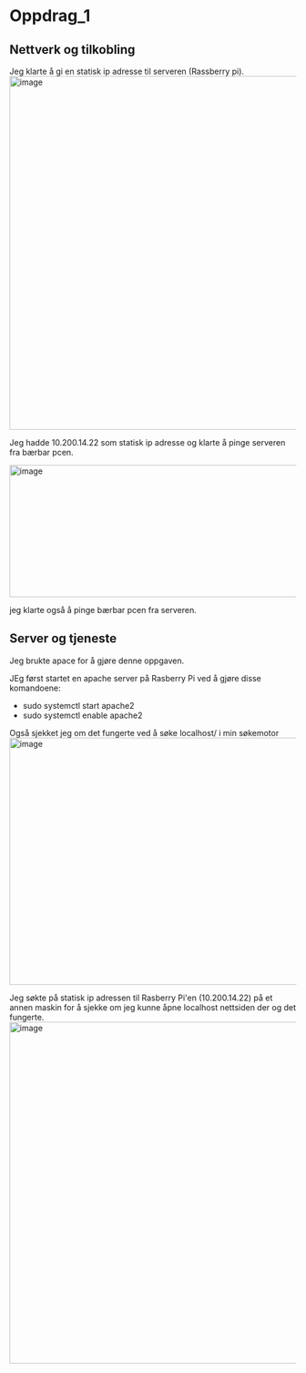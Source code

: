 # Oppdrag_1

## Nettverk og tilkobling
Jeg klarte å gi en statisk ip adresse til serveren (Rassberry pi).
<img width="743" height="621" alt="image" src="https://github.com/user-attachments/assets/73de749c-d65d-4f80-ad91-7e7f78b66c0e" />


Jeg hadde 10.200.14.22 som statisk ip adresse og klarte å pinge serveren fra bærbar pcen.

<img width="850" height="232" alt="image" src="https://github.com/user-attachments/assets/1739540b-daf9-46c8-b4fd-1c51ac97906a" />

jeg klarte også å pinge bærbar pcen fra serveren.  


## Server og tjeneste
Jeg brukte apace for å gjøre denne oppgaven.

JEg først startet en apache server på Rasberry Pi ved å gjøre disse komandoene: 
- sudo systemctl start apache2
- sudo systemctl enable apache2

Også sjekket jeg om det fungerte ved å søke localhost/ i min søkemotor
<img width="805" height="434" alt="image" src="https://github.com/user-attachments/assets/4a4edda7-e845-4771-b625-8f77fd1ea72e" />

Jeg søkte på statisk ip adressen til Rasberry Pi'en (10.200.14.22) på et annen maskin for å sjekke om jeg kunne åpne localhost nettsiden der og det fungerte.
<img width="800" height="600" alt="image" src="https://github.com/user-attachments/assets/dc1fc750-e203-442e-a8f6-37eefaf5df4b" />


